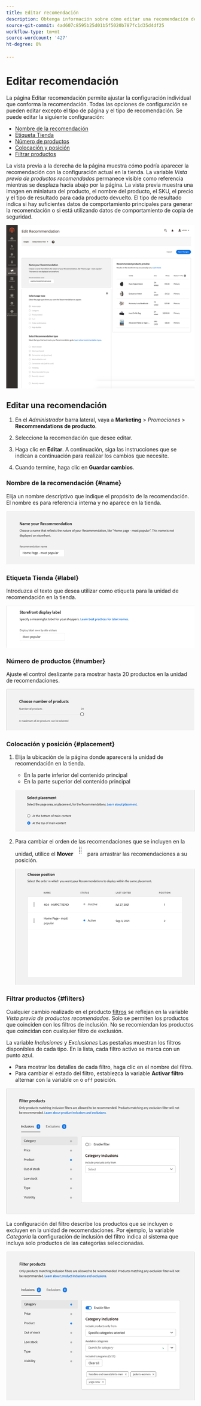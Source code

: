 ```yaml
---
title: Editar recomendación
description: Obtenga información sobre cómo editar una recomendación de producto.
source-git-commit: 4ad607c8595b25d01b5f5020b787fc1d35d4df25
workflow-type: tm+mt
source-wordcount: '427'
ht-degree: 0%

---
```


# Editar recomendación

La página Editar recomendación permite ajustar la configuración individual que conforma la recomendación. Todas las opciones de configuración se pueden editar excepto el tipo de página y el tipo de recomendación. Se puede editar la siguiente configuración:

- [Nombre de la recomendación](#name)
- [Etiqueta Tienda](#label)
- [Número de productos](#number)
- [Colocación y posición](#placement)
- [Filtrar productos](#filters)

La vista previa a la derecha de la página muestra cómo podría aparecer la recomendación con la configuración actual en la tienda. La variable _Vista previa de productos recomendados_ permanece visible como referencia mientras se desplaza hacia abajo por la página. La vista previa muestra una imagen en miniatura del producto, el nombre del producto, el SKU, el precio y el tipo de resultado para cada producto devuelto. El tipo de resultado indica si hay suficientes datos de comportamiento principales para generar la recomendación o si está utilizando datos de comportamiento de copia de seguridad.

![Editar Recommendations](assets/edit-recommendation.png)

## Editar una recomendación

1. En el _Administrador_ barra lateral, vaya a **Marketing** > _Promociones_ > **Recommendations de producto**.

1. Seleccione la recomendación que desee editar.

1. Haga clic en **Editar**. A continuación, siga las instrucciones que se indican a continuación para realizar los cambios que necesite.

1. Cuando termine, haga clic en **Guardar cambios**.

### Nombre de la recomendación {#name}

Elija un nombre descriptivo que indique el propósito de la recomendación. El nombre es para referencia interna y no aparece en la tienda.

![Editar nombre](assets/edit-name.png)

### Etiqueta Tienda {#label}

Introduzca el texto que desea utilizar como etiqueta para la unidad de recomendación en la tienda.

![Editar etiqueta](assets/edit-storefront-label.png)

### Número de productos {#number}

Ajuste el control deslizante para mostrar hasta 20 productos en la unidad de recomendaciones.

![Editar número de productos](assets/edit-number-of-products.png)

### Colocación y posición {#placement}

1. Elija la ubicación de la página donde aparecerá la unidad de recomendación en la tienda.

   - En la parte inferior del contenido principal
   - En la parte superior del contenido principal

   ![Editar ubicación](assets/edit-placement.png)

1. Para cambiar el orden de las recomendaciones que se incluyen en la unidad, utilice el **Mover** ![Mover selector](assets/icon-move.png) para arrastrar las recomendaciones a su posición.

   ![Editar posición](assets/edit-position.png)

### Filtrar productos {#filters}

Cualquier cambio realizado en el producto [filtros](filters.md) se reflejan en la variable _Vista previa de productos recomendados_. Solo se permiten los productos que coinciden con los filtros de inclusión. No se recomiendan los productos que coincidan con cualquier filtro de exclusión.

La variable _Inclusiones_ y _Exclusiones_ Las pestañas muestran los filtros disponibles de cada tipo. En la lista, cada filtro activo se marca con un punto azul.

- Para mostrar los detalles de cada filtro, haga clic en el nombre del filtro.
- Para cambiar el estado del filtro, establezca la variable **Activar filtro** alternar con la variable `on` o `off` posición.

![Editar filtros](assets/edit-filters.png)

La configuración del filtro describe los productos que se incluyen o excluyen en la unidad de recomendaciones. Por ejemplo, la variable _Categoría_ la configuración de inclusión del filtro indica al sistema que incluya solo productos de las categorías seleccionadas.

![Editar filtro de categoría](assets/edit-filter-category.png)
